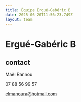 ```yaml
---
title: Équipe Ergué-Gabéric B
date: 2025-06-20T11:56:23.749Z
layout: team
---
```


# Ergué-Gabéric B



## contact 

Maël Rannou

07 88 56 99 57

elmanoura@hotmail.com

